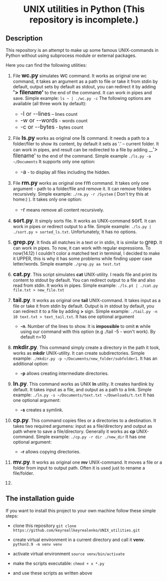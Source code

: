# <center>UNIX utilities in Python (This repository is incomplete.)</center>

## Description

This repository is an attempt to make up some famous UNIX-commands in Python
without using subprocess module or external packages.

Here you can find the following utilities:

1) File <font size="4">__wc.py__</font> simulates <font size="4">wc</font> command. It works as original one wc command, it takes an argument as a path to file or take it
   from stdin by default, output sets by default as stdout, you can redirect it by adding __<big>'> filename'</big>__  to the end of the command.
   It can work in pipes and save. Simple example: 
   ```ls ~ | ./wc.py -c``` 
   The following options are available (all three work by default):
   - <font size="4">-l or --lines</font> – lines count
   - <font size="4">-w or --words</font> - words count
   - <font size="4">-c or --bytes</font> - bytes count 
   
2) File <font size="4">__ls.py__</font> works as original one <font size="4"> ls </font> command. It needs a path
to a folder/filer to show its content, by default it sets as '.' – current folder. It can work in pipes,
   and result can be redirected to a file by adding __<big>'> filename'</big> to the end of the command. Simple example ```./ls.py -a ~/Documents```
   It supports only one option:
   - <font size="4">-a</font> - to display all files including the hidden.
   
3) File <font size="4">__rm.py__</font> works as original one <font size="4">rm</font> command. It takes only one argument - path to a folder/file and remove it.
It can remove folders recursively. Simple example: ```./rm.py -r /System``` ( Don't try this at home:) ). It takes only one
   option:
   - <font size="4">-r</font> means remove all content recursively. 
   
4) <font size="4">__sort.py__</font>. It simply sorts file. It works as UNIX-command <font size="4">sort</font>.
It can work in pipes or redirect output to a file. Simple example: ```./ls.py | ./sort.py > sorted_ls.txt```. Unfortunately, It has no options.

5) <font size="4">__grep.py__</font>. It finds all matches in a text or in stdin, it is similar to <font size="4">grep</font>. It can work in pipes.
To now, it can work with regular expressions. To now(14.12) I couldn't color a matched text in terminal, I decided to make it UPPER, this is why it has some problems while finding upper case letter/words.  Simple example ```./grep.py aa test.txt```
   
6) <font size="4">__cat.py__</font>. This script simulates __cat__ UNIX-utility. I reads file and print its content to stdout by default.
You can redirect output to a file and also read from stdin. It works in pipes. Simple example: ```./ls.pt | ./cat.py file.txt > new_file.txt```
   
7) <font size="4">__tail.py__</font>. It works as original one __tail__ UNIX-command. It takes input as a file or take it from stdin by default.
Output is in stdout by default, you can redirect it to a file by adding __>__ sign. Simple example: 
   ```./tail.py -n 10 text.txt > text_tail.txt```. It has one optional argument 
   - __-n__. Number of the lines to show. It is __impossible__ to omit __n__ while using
   our command with this option (e.g ./tail -5 - won't work). By default n=10
     
8) <font size="4">__mkdir.py__</font>. This command simply create a directory in the path it took, works as __mkdir__ UNIX-utility. It can create subdirectories.
Simple example: ```./mkdir.py -p ~/Documents/new_folder/subfolder1```. It has an additional option:
   - __-p__ allows creating intermediate directories. 
   
9) <font size="4">__ln.py__</font>. This command works as UNIX __ln__ utility. It creates hardlink by default. It takes input as a file,
and output as a path to a link. Simple example: ```./ln.py -s ~/Documents/text.txt ~/Downloads/t.txt``` It has one optional argument:
   - __-s__ creates a symlink. 
   
10) <font size="4">__cp.py__</font>. This command copies files or a directories to a destination. It takes two required argumens:
input as a file/directory and output as path where to save a file/directory. Generally it works as __cp__ UNIX-command.
    Simple example: ```./cp.py -r dir ./new_dir```
    It has one optional argument:
    - __-r__ allows copying directories.
   
11) <font size="4">__mv.py__</font>. It works as original one __mv__ UNIX-command. It moves a file or a folder from input to
output path. Often it is used just to rename a file/folder.
    
12) 
   
## The installation guide
If you want to install this project to your own machine follow these simple steps:
- clone this repository ```git clone https://github.com/keyreallkeyrealenko/UNIX_utilities.git```
- create virtual environment in a current directory and call it __venv__. 
```python3.9 -m venv venv```
  
- activate virtual environment 
```source venv/bin/activate```
  
- make the scripts executable: ```chmod + x *.py```
  
- and use these scripts as written above